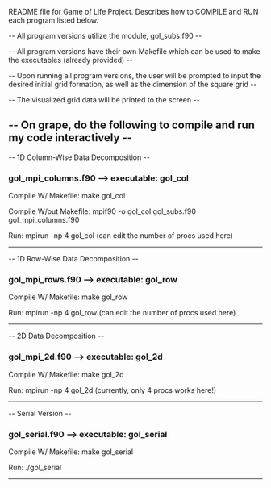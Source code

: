 README file for Game of Life Project. Describes how to COMPILE and RUN each program listed below.


-- All program versions utilize the module, gol_subs.f90 --

-- All program versions have their own Makefile which can be
   used to make the executables (already provided) -- 

-- Upon running all program versions, the user will be prompted
   to input the desired initial grid formation, as well as
   the dimension of the square grid --

-- The visualized grid data will be printed to the screen --


-- On grape, do the following to compile and run my code interactively --
-----------------------------------------------------------

-- 1D Column-Wise Data Decomposition --

### gol_mpi_columns.f90 --> executable: gol_col ###

Compile W/ Makefile: make gol_col
 
Compile W/out Makefile: mpif90 -o gol_col gol_subs.f90 gol_mpi_columns.f90

Run: mpirun -np 4 gol_col  (can edit the number of procs used here)

-----------------------------------------------------------

-- 1D Row-Wise Data Decomposition --

### gol_mpi_rows.f90 --> executable: gol_row ###

Compile W/ Makefile: make gol_row

Run: mpirun -np 4 gol_row  (can edit the number of procs used here)

-----------------------------------------------------------

-- 2D Data Decomposition --

### gol_mpi_2d.f90 --> executable: gol_2d ###

Compile W/ Makefile: make gol_2d

Run: mpirun -np 4 gol_2d  (currently, only 4 procs works here!)

-----------------------------------------------------------

-- Serial Version --

### gol_serial.f90 --> executable: gol_serial ###

Compile W/ Makefile: make gol_serial

Run: ./gol_serial

------------------------------------------------------------